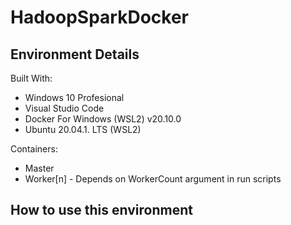 # HadoopSparkDocker



## Environment Details
Built With:
- Windows 10 Profesional
- Visual Studio Code
- Docker For Windows (WSL2) v20.10.0
- Ubuntu 20.04.1. LTS (WSL2)

Containers:
- Master
- Worker[n] - Depends on WorkerCount argument in run scripts



## How to use this environment
